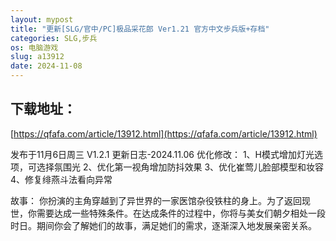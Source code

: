 ```yaml
---
layout: mypost
title: "更新[SLG/官中/PC]极品采花郎 Ver1.21 官方中文步兵版+存档"
categories: SLG,步兵
os: 电脑游戏
slug: a13912
date: 2024-11-08
---
```


## 下载地址：

[https://qfafa.com/article/13912.html](https://qfafa.com/article/13912.html)

发布于11月6日周三
V1.2.1 更新日志-2024.11.06
优化修改：
1、H模式增加灯光选项，可选择氛围光
2、优化第一视角增加防抖效果
3、优化崔莺儿脸部模型和妆容
4、修复绯燕斗法看向异常

故事：
你扮演的主角穿越到了异世界的一家医馆杂役铁柱的身上。为了返回现世，你需要达成一些特殊条件。在达成条件的过程中，你将与美女们朝夕相处一段时日。期间你会了解她们的故事，满足她们的需求，逐渐深入地发展亲密关系。
